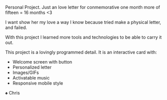 Personal Project. Just an love letter for conmemorative one month more of fifteen = 16 months <3

I want show her my love a way I know because tried make a physical letter, and failed.

With this project I learned more tools and technologies to be able to carry it out.

This project is a lovingly programmed detail. It is an interactive card with:

- Welcome screen with button
- Personalized letter
- Images/GIFs
- Activatable music
- Responsive mobile style

♠ Chris
